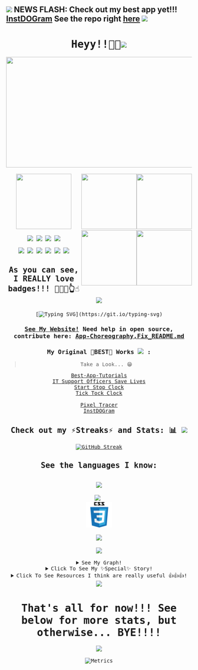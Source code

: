 ## <img src="https://c.tenor.com/-khideobVBgAAAAi/earth-wind.gif" height="40"/> **NEWS FLASH: Check out my best app yet!!! [InstDOGram](https://codingspecies.github.io/InstDOGram/) See the repo right [here](https://github.com/CodingSpecies/InstDOGram)** <img src="https://c.tenor.com/-khideobVBgAAAAi/earth-wind.gif" height="40"/> 
 
<samp>
 <h1 align="center"><strong>Heyy!!</strong>🐱‍💻<img src="https://user-images.githubusercontent.com/70807500/131541988-4222e6af-3cc8-4177-af37-b6a76132b9c5.png" height="30px" /> </h1>

 <div align="center">
<!--  
<img src="https://steamuserimages-a.akamaihd.net/ugc/987884882627897716/C93D0286765DEE129571DE5CFAE5EC69E3F9294F/" /> -->
 
<!--  <img src="https://res.cloudinary.com/practicaldev/image/fetch/s--Q6Hah6gG--/c_imagga_scale,f_auto,fl_progressive,h_420,q_auto,w_1000/https://dev-to-uploads.s3.amazonaws.com/i/8a2ifr4ornn9koxc2sah.png" height=150px width=150px>
  -->
   <img src="https://user-images.githubusercontent.com/70807500/132250762-bf786b91-c5ae-4530-a8c8-378bdeecf10d.png" height="300" width="9900">
  
  <img src ="https://i.pinimg.com/originals/9d/4d/31/9d4d314ec7722d05541111a180e4e54b.png" height="150" width="150"> <img src="https://www.harlingenveterinaryclinic.com/sites/default/files/styles/large/public/golden-retriever-dog-breed-info.jpg?itok=cdghqKxv" height="150" width="150" style="float:right">
<img src="https://user-images.githubusercontent.com/70807500/129593035-55bda4e4-b73d-4af1-82eb-c07e2987ea25.png" height="150" width="150" style="float:right">
<img src="https://user-images.githubusercontent.com/70807500/129593259-4efd4ea3-cb92-4bfa-82c0-5a565fcd3ad7.jpg" height="150" width="150" style="float:right">
<img src="https://user-images.githubusercontent.com/70807500/129593336-b9ad9b58-a279-4da7-83a9-ee0bc5741691.png" height="150" width="150" style="float:right">

<img src="https://forthebadge.com/images/badges/built-with-love.svg" />
<img src="https://forthebadge.com/images/badges/check-it-out.svg" />
<img src="https://forthebadge.com/images/badges/made-with-markdown.svg" />
<img src="https://forthebadge.com/images/badges/makes-people-smile.svg" />


 ![](https://img.shields.io/badge/JavaScript-Logic-informational?style=flat&logo=<>&logoColor=white&color=purple)
![](https://img.shields.io/badge/HTML-DOM-informational?style=flat&logo=<>&logoColor=white&color=2bbc8a)
![](https://img.shields.io/badge/CSS-Style-informational?style=flat&logo=<>&logoColor=white&color=red)
![](https://img.shields.io/badge/Markdown-LightWeight-informational?style=flat&logo=<>&logoColor=white&color=yellow) <img src="https://www.codewars.com/users/DestinyCodeSavvy/badges/micro"/> ![](https://komarev.com/ghpvc/?username=CodingSpecies)
 
 ## As you can see, I REALLY love badges!!! 🎉🎊🎉👆☝ <img src="https://user-images.githubusercontent.com/70807500/131542371-d91d45fd-d716-4d4f-bc3c-8ccb20d7f895.png" height="70px" />
 
 [![Typing SVG](https://readme-typing-svg.herokuapp.com?font=&vCenter=true&lines=Heyy%2C+I+am+CodingSpecies!!+%F0%9F%91%8B;Love+to+make+new+websites+and+apps!;I+use+React.js+%E2%9A%9B%2C+CSS%2C+HTML!!!)](https://git.io/typing-svg)

 <h3>  
 
 [See My Website!](https://codingspecies.github.io/MeAndMyApps/) 
 Need help in open source, contribute here: [App-Choreography,Fix_README.md](https://github.com/App-Choreography/Fix-Our-Readme)
 
 </h3>

<!-- <img src="https://images.unsplash.com/photo-1564865878688-9a244444042a?ixid=MnwxMjA3fDB8MHxzZWFyY2h8MXx8ZWF0JTIwc2xlZXAlMjBjb2RlfGVufDB8fDB8fA%3D%3D&ixlib=rb-1.2.1&auto=format&fit=crop&w=500&q=60" height="400px" width="425px" style="float: right;"> -->

### My Original 🌟BEST🌟 Works <img src="https://user-images.githubusercontent.com/70807500/131542617-094c1ce9-7fb0-4c77-b865-a63e05bcc17a.png" height="60" /> :

> Take a Look... 😁

[Best-App-Tutorials](https://github.com/CodingSpecies/Best-App-Tutorials)
  <br />
[IT Support Officers Save Lives](https://CodingSpecies/itsupportofficerssavelives.github.io)
  <br />
[Start Stop Clock](https://github.com/CodingSpecies/StartStopClock)
  <br /> 
[Tick Tock Clock](https://github.com/CodingSpecies/TickTockClock)  
  <br />
[Pixel Tracer](https://codingspecies.github.io/Pixel-Tracer)
  <br />
[InstDOGram](https://github.com/CodingSpecies/InstDOGram)

## Check out my ⚡Streaks⚡ and Stats: 📊 <img src="https://user-images.githubusercontent.com/70807500/131542831-ea5ff8a2-8910-4021-95e1-f9cdf2846d67.png" height="60" />


<!--  <img src="https://ghchart.rshah.org/CodingSpecies" alt="2016rshah's Github chart" /> -->

 [![GitHub Streak](http://github-readme-streak-stats.herokuapp.com?user=CodingSpecies&theme=blue-green&count_private=true)](https://git.io/streak-stats)
 
 ## See the languages I know:
 <code> <img src="https://cdn.iconscout.com/icon/free/png-512/javascript-2038874-1720087.png" height = 70px> </code>  <code> <img src="https://ovidya.in/img/icon/html.png" height = 70px> </code> <code> <img src="https://raw.githubusercontent.com/github/explore/6c6508f34230f0ac0d49e847a326429eefbfc030/topics/css/css.png" height = 70px> </code> <code> <img src="https://cdn0.iconfinder.com/data/icons/octicons/1024/markdown-512.png" height = 70px> </code> <code> <img src="https://upload.wikimedia.org/wikipedia/commons/thumb/a/a7/React-icon.svg/1280px-React-icon.svg.png" height = 70px> </code> 
 
 
 <details close>
  <summary> See My Graph!</summary>
  <br>
 
 [![github activity graph](https://activity-graph.herokuapp.com/graph?username=CodingSpecies&theme=react-dark)](https://github.com/ashutosh00710/github-readme-activity-graph)
 </details>

<details close>
  <summary> Click To See My ✨Special✨ Story! </summary>
  <br>
   Heyy! Aspiring Programmer RIGHT Here. (Ta Da! 🎩🐣)!! <img src="https://user-images.githubusercontent.com/70807500/120706795-6fdde280-c4b1-11eb-9c50-f290d234d8a1.jpg" height="50px" width="50px">
  
I wish to create helpful code for 🌟EVERYONE🌟!!! <img src="https://user-images.githubusercontent.com/70807500/120776816-840af980-c51c-11eb-8198-701c3c10b3bd.jpg" height="50px" width="50px">

I like to think of new code projects... 🤔💭 <img src="https://user-images.githubusercontent.com/70807500/120706904-93089200-c4b1-11eb-8f03-7ad6dc5cd6fd.jpg" height="50px" width="50px">
  </details>
<details close>
  <summary> Click To See Resources I think are really useful 👍👍👍! </summary>
  <br>
  
- [x] For high resolution backgrounds and images, I use [Freepik](https://www.freepik.com/)!
- [x] I use [Flaticon](https://www.flaticon.com/) for all of my icons and crystal-clear logos!!
- [x] OBVIOUSLY, I use [W3 Schools](https://www.w3schools.com/) for all my code bits and pieces!
 </details>
 
 <img src="https://64.media.tumblr.com/df37ee1cd45e36f27e36af581029f51e/tumblr_mn40fjGygp1rgpyeqo1_500.gif" height=300px>
 
 <h1 align="center"> That's all for now!!! See below for more stats, but otherwise... BYE!!!! </h1>
 
 <div align="center">

 <img src="https://user-images.githubusercontent.com/70807500/131543068-0ff69c07-d8af-46c5-bcea-702d37d2b3ee.png" height="150px" />
  
 </div>
 
 </samp>
 
![Metrics](https://metrics.lecoq.io/CodingSpecies?template=classic&isocalendar=1&languages=1&introduction=1&lines=1&achievements=1&pagespeed=1&isocalendar.duration=full-year&languages.limit=8&languages.sections=most-used&languages.colors=github&languages.aliases=javascript%2C%20html%2C%20css%2C%20markdown&languages.threshold=0%25&languages.indepth=false&languages.categories=markup%2C%20programming&languages.recent.categories=markup%2C%20programming&languages.recent.load=300&languages.recent.days=14&introduction.title=true&achievements.threshold=C&achievements.secrets=true&achievements.display=detailed&achievements.limit=0&pagespeed.url=https%3A%2F%2Fcodingspecies.github.io%2FMeAndMyApps%2F&pagespeed.detailed=true&pagespeed.screenshot=true&config.timezone=Europe%2FLondon)

 </div>
